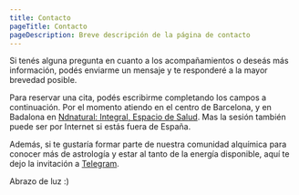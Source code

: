 ```yaml
---
title: Contacto
pageTitle: Contacto
pageDescription: Breve descripción de la página de contacto
---
```


Si tenés alguna pregunta en cuanto a los acompañamientos o deseás más información, podés enviarme un mensaje y te responderé a la mayor brevedad posible. 

Para reservar una cita, podés escribirme completando los campos a continuación. Por el momento atiendo en el centro de Barcelona, y en Badalona en [Ndnatural: Integral, Espacio de Salud](https://ndnatural.es/es/content/integral-espacio-de-salud-ndnatural#victoria). Mas la sesión también puede ser por Internet si estás fuera de España.

Además, si te gustaría formar parte de nuestra comunidad alquímica para conocer más de astrología y estar al tanto de la energía disponible, aquí te dejo la invitación a [Telegram](https://t.me/+FAsF6NBDMnU5NDQ8).


Abrazo de luz :)
